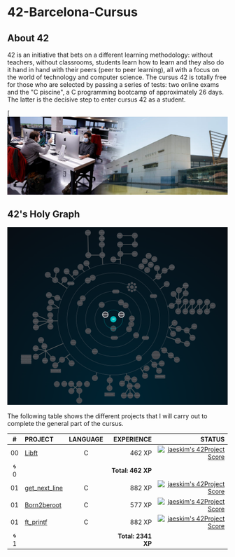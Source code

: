 # 42-Barcelona-Cursus

## About 42

42 is an initiative that bets on a different learning methodology: without teachers, without classrooms, students learn how to learn and they also do it hand in hand with their peers (peer to peer learning), all with a focus on the world of technology and computer science.
The cursus 42 is totally free for those who are selected by passing a series of tests: two online exams and the "C piscine", a C programming bootcamp of approximately 26 days. The latter is the decisive step to enter cursus 42 as a student.

[![Photo of a 42 Barcelona lab and ex](https://github.com/SixtoPineda/42-Barcelona-Cursus/blob/main/src-readme/img/42.png)

## 42's Holy Graph
![42's galaxy](https://github.com/SixtoPineda/42-Barcelona-Cursus/blob/main/src-readme/img/holy_graph.PNG)

The following table shows the different projects that I will carry out to complete the general part of the cursus.

|#	|PROJECT							|LANGUAGE		|EXPERIENCE	|STATUS						|
|:-:|:--								|:-:		|--:		|--:						|
|00	|[Libft](/00-Libft)	|C		|462 XP		|[![jaeskim's 42Project Score](https://badge42.herokuapp.com/api/project/spineda-/Libft)](https://github.com/JaeSeoKim/badge42)|
|:cyclone: 0	||		|**Total: 462 XP**		||
|01	|[get_next_line](/01-get_next_line)	|C		|882 XP		|[![jaeskim's 42Project Score](https://badge42.herokuapp.com/api/project/spineda-/get_next_line)](https://github.com/JaeSeoKim/badge42)|
|01	|[Born2beroot]()	|C		|577 XP		|[![jaeskim's 42Project Score](https://badge42.herokuapp.com/api/project/spineda-/Born2beroot)](https://github.com/JaeSeoKim/badge42)|
|01	|[ft_printf]()	|C		|882 XP		|[![jaeskim's 42Project Score](https://badge42.herokuapp.com/api/project/spineda-/ft_printf)](https://github.com/JaeSeoKim/badge42)|
|:cyclone: 1	||		|**Total: 2341 XP**		||
